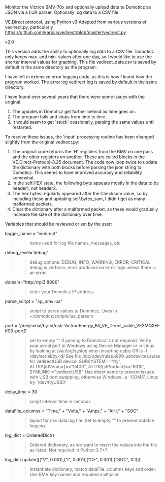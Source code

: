 Monitor the Victron BMV-70x and optionally upload data to Domoticz as JSON via a LUA parser. Optionally log data to a CSV file.

VE.Direct protocol, using Python v3
Adapted from various versions of vedirect.py, particularly https://github.com/karioja/vedirect/blob/master/vedirect.py

v2.0

This version adds the ability to optionally log data to a CSV file.  Domoticz only keeps max. and min. values after one day, so I would like to use the shorter interval values for graphing.  This file vedirect_data.csv is saved by default in the same directory as the program.

I have left in extensive error logging code, as this is how I learnt how the program worked.  The error log vedirect.log is saved by default in the same directory.

I have found over several years that there were some issues with the original:
  1. The updates in Domoticz get further behind as time goes on.
  2. The program fails and stops from time to time.
  3. It would seem to get 'stuck' ocasionally, parsing the same values until restarted.
  
To resolve these issues, the 'input' processing routine has been changed slightly from the original vedirect.py:
  1. The original code returns the 'H' registers from the BMV on one pass and the other registers on another.  These are called blocks in the VE.Direct-Protocol-3.25 document.  The code now loop twice to update the dictionary with both blocks before parsing the json string to Domoticz.  This seems to have improved accuracy and reliability somewhat. 
  2. In the self.HEX state, the following byte appears mostly in the data to be header1, not header2.
  3. The hex bytes regularly appeared after the Checksum value, so by including these and updating self.bytes_sum, I didn't get as many malformed packets.
  4. Clear the dictionary after a malformed packet, as these would gradually increase the size of the dictionary over time.
 
Variables that should be reviewed or set by the user:

logger_name = "vedirect"
>> name used for log file names, messages, etc

debug_level='debug'
>> debug options: DEBUG, INFO, WARNING, ERROR, CRITICAL
>> debug is verbose, error produces no error logs unless there is an error.
                          
domain="http://rpi3:8080"
>> enter your Domoticz IP address

parse_script = "ap_bmv.lua"
>> script to parse values to Domoticz. Lives in ~/domoticz/scripts/lua_parsers

port = '/dev/serial/by-id/usb-VictronEnergy_BV_VE_Direct_cable_VE3MQXH-if00-port0'
>> set to empty "" if parsing to Domoticz is not required.
>> Verify your serial port in Windows using Device Manager or in Linux by looking at /var/log/syslog when inserting cable OR ls -l /dev/serial/by-id/
>> See file /etc/udev/rules.d/99_usbdevices.rules for vedirectUSB device:
>> SUBSYSTEM=="tty", ATTRS{idVendor}=="0403", ATTRS{idProduct}=="6015", SYMLINK+="vedirectUSB"
>> Use direct name to prevent issues with USB port swapping, otherwise Windows i.e. 'COM5', Linux try '/dev/ttyUSB0'

delay_time = 30
>> script interval time in seconds
                          
dataFile_columns = "Time," + "Volts," + "Amps," + "AHr," + "SOC"
>> layout for csv data log file.  Set to empty "" to prevent datafile logging.
                          
log_dict = OrderedDict()
>> Ordered dictionary, as we want to insert the values into the file as listed. Not required in Python 3.7+?
                          
log_dict.update([("V", 0.001),("I", 0.001),("CE", 0.001),("SOC", 0.1)])
>> Instantiate dictionary, match dataFile_columns keys and order. Use BMV key names and required multiplier

